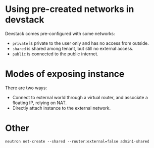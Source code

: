 # Using pre-created networks in devstack

Devstack comes pre-configured with some networks:
- `private` is private to the user only and has no access from outside.
- `shared` is shared among tenant, but still no external access.
- `public` is connected to the public internet.

# Modes of exposing instance

There are two ways:
- Connect to external world through a virtual router, and associate a floating IP, relying on NAT.
- Directly attach instance to the external network.

# Other

`neutron net-create --shared --router:external=false admin1-shared`